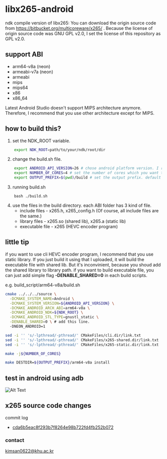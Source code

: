# libx265-android
ndk compile version of libx265: You can download the origin source code from https://bitbucket.org/multicoreware/x265/ . Because the license of origin source code was GNU GPL v2.0, I set the license of this repository as GPL v2.0.

## support ABI

* arm64-v8a (neon)
* armeabi-v7a (neon)
* armeabi
* mips
* mips64
* x86
* x86_64

Latest Android Studio doesn't support MIPS architecture anymore. Therefore, I recommend that you use other architecture except for MIPS.

## how to build this?

1. set the NDK_ROOT variable.
```bash
    export NDK_ROOT=path/to/your/ndk/root/dir
```
2. change the build.sh file.
```bash
    export ANDROID_API_VERSION=26 # chose android platform version. I recommend a version higher than 21.
    export NUMBER_OF_CORES=4 # set the number of cores which you want to use for compile. it depends on CPU of your host computer.
    export OUTPUT_PREFIX=$(pwd)/build # set the output prefix. default directory is ./build
```
3. running build.sh
```shell
    bash ./build.sh
```
4. use the files in the build directory. each ABI folder has 3 kind of file.
    * include files - x265.h, x265_config.h (Of course, all include files are the same.)
    * library files - x265.so (shared lib), x265.a (static lib)
    * executable file - x265 (HEVC encoder program)

## little tip
if you want to use cli HEVC encoder program, I recommend that you use static library. If you just build it using that I uploaded, it will build the executable file with shared lib. But it's inconvinient, because you shoud add the shared library to library path. if you want to build executable file, you can just add simple flag **-DENABLE_SHARED=0** in each build scripts.

e.g.    build_script/arm64-v8a/build.sh
```bash
cmake ../../../source \
  -DCMAKE_SYSTEM_NAME=Android \
  -DCMAKE_SYSTEM_VERSION=${ANDROID_API_VERSION} \
  -DCMAKE_ANDROID_ARCH_ABI=arm64-v8a \
  -DCMAKE_ANDROID_NDK=${NDK_ROOT} \
  -DCMAKE_ANDROID_STL_TYPE=gnustl_static \
  -DENABLE_SHARED=0 \ # add this line.
  -DNEON_ANDROID=1

sed -i '' 's/-lpthread/-pthread/' CMakeFiles/cli.dir/link.txt
sed -i '' 's/-lpthread/-pthread/' CMakeFiles/x265-shared.dir/link.txt
sed -i '' 's/-lpthread/-pthread/' CMakeFiles/x265-static.dir/link.txt

make -j${NUMBER_OF_CORES}

make DESTDIR=${OUTPUT_PREFIX}/arm64-v8a install
```
## test in android using adb

![Alt Text](https://github.com/kimsan0622/libx265-android/blob/master/screenshot/test.gif)

## x265 source code changes
commit log
* [cda6b5eac8f293b7f8264e98b722fd4fb252b072](https://github.com/kimsan0622/libx265-android/commit/cda6b5eac8f293b7f8264e98b722fd4fb252b072)

### contact
kimsan0622@khu.ac.kr
